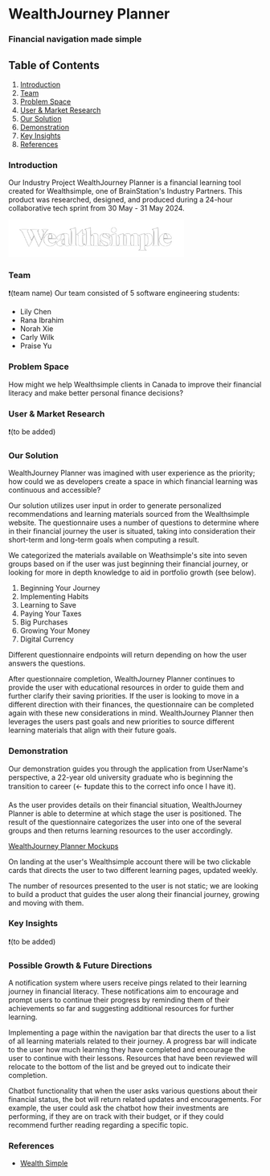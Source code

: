 # WealthJourney Planner
### Financial navigation made simple


## Table of Contents
1. [Introduction](#introduction)
2. [Team](#team)
3. [Problem Space](#problem-space)
4. [User & Market Research](#user--market-research)
5. [Our Solution](#our-solution)
6. [Demonstration](#demonstration)
7. [Key Insights](#key-insights)
8. [References](#references)


### Introduction
Our Industry Project WealthJourney Planner is a financial learning tool created for Wealthsimple, one of BrainStation's Industry Partners. This product was researched, designed, and produced during a 24-hour collaborative tech sprint from 30 May - 31 May 2024.  

<img src="./src/assets/images/ws-logo-invert.png" width="350">


### Team 
❗️(team name)
Our team consisted of 5 software engineering students:
- Lily Chen
- Rana Ibrahim
- Norah Xie
- Carly Wilk
- Praise Yu


### Problem Space
How might we help Wealthsimple clients in Canada to improve their financial literacy and make better personal finance decisions?


### User & Market Research
❗️(to be added)


### Our Solution
WealthJourney Planner was imagined with user experience as the priority; how could we as developers create a space in which financial learning was continuous and accessible?

Our solution utilizes user input in order to generate personalized recommendations and learning materials sourced from the Wealthsimple website. The questionnaire uses a number of questions to determine where in their financial journey the user is situated, taking into consideration their short-term and long-term goals when computing a result. 

We categorized the materials available on Weathsimple's site into seven groups based on if the user was just beginning their financial journey, or looking for more in depth knowledge to aid in portfolio growth (see below). 

1. Beginning Your Journey
2. Implementing Habits
3. Learning to Save
4. Paying Your Taxes
5. Big Purchases
6. Growing Your Money
7. Digital Currency

Different questionnaire endpoints will return depending on how the user answers the questions. 

After questionnaire completion, WealthJourney Planner continues to provide the user with educational resources in order to guide them and further clarify their saving priorities. If the user is looking to move in a different direction with their finances, the questionnaire can be completed again with these new considerations in mind. WealthJourney Planner then leverages the users past goals and new priorities to source different learning materials that align with their future goals.  


### Demonstration
Our demonstration guides you through the application from UserName's perspective, a 22-year old university graduate who is beginning the transition to career (<- ❗️update this to the correct info once I have it). 

As the user provides details on their financial situation, WealthJourney Planner is able to determine at which stage the user is positioned. The result of the questionnaire categorizes the user into one of the several groups and then returns learning resources to the user accordingly. 

[WealthJourney Planner Mockups](./src/assets/mockups/WS-WealthJourney-PlannerMockup.pdf)

On landing at the user's Wealthsimple account there will be two clickable cards that directs the user to two different learning pages, updated weekly. 

The number of resources presented to the user is not static; we are looking to build a product that guides the user along their financial journey, growing and moving with them.


### Key Insights
❗️(to be added)


### Possible Growth & Future Directions
A notification system where users receive pings related to their learning journey in financial literacy. These notifications aim to encourage and prompt users to continue their progress by reminding them of their achievements so far and suggesting additional resources for further learning.

Implementing a page within the navigation bar that directs the user to a list of all learning materials related to their journey. A progress bar will indicate to the user how much learning they have completed and encourage the user to continue with their lessons. Resources that have been reviewed will relocate to the bottom of the list and be greyed out to indicate their completion. 

Chatbot functionality that when the user asks various questions about their financial status, the bot will return related updates and encouragements. For example, the user could ask the chatbot how their investments are performing, if they are on track with their budget, or if they could recommend further reading regarding a specific topic. 


### References
- [Wealth Simple](https://www.wealthsimple.com/en-ca)